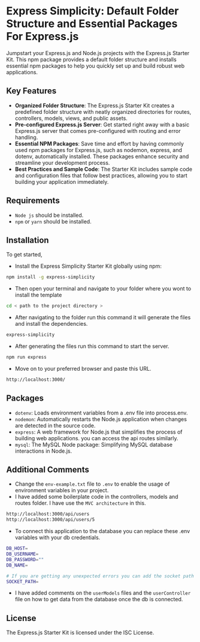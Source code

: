 # Express Simplicity: Default Folder Structure and Essential Packages For Express.js

Jumpstart your Express.js and Node.js projects with the Express.js Starter Kit. This npm package provides a default folder structure and installs essential npm packages to help you quickly set up and build robust web applications.

## Key Features
- **Organized Folder Structure**: The Express.js Starter Kit creates a predefined folder structure with neatly organized directories for routes, controllers, models, views, and public assets.
- **Pre-configured Express.js Server**: Get started right away with a basic Express.js server that comes pre-configured with routing and error handling.
- **Essential NPM Packages**: Save time and effort by having commonly used npm packages for Express.js, such as nodemon, express, and dotenv, automatically installed. These packages enhance security and streamline your development process.
- **Best Practices and Sample Code**: The Starter Kit includes sample code and configuration files that follow best practices, allowing you to start building your application immediately.

## Requirements
* `Node js` should be installed.
* `npm` or `yarn` should be installed.
## Installation

To get started, 

* Install the Express Simplicity Starter Kit globally using npm:

```bash
npm install -g express-simplicity
```

* Then open your terminal and navigate to your folder where you wont to install the template

```bash
cd < path to the project directory >
```

* After navigating to the folder run this command it will generate the files and install the dependencies. 

```bash
express-simplicity
```

* After generating the files run this command to start the server.

```bash
npm run express
```

* Move on to your preferred browser and paste this URL.

```bash
http://localhost:3000/
```

## Packages
* `dotenv`: Loads environment variables from a .env file into process.env.
* `nodemon`: Automatically restarts the Node.js application when changes are detected in the source code.
* `express`: A web framework for Node.js that simplifies the process of building web applications. you can access the api routes similarly.
* `mysql`: The MySQL Node package: Simplifying MySQL database interactions in Node.js.

## Additional Comments
* Change the `env-example.txt` file to `.env` to enable the usage of environment variables in your project.
* I have added some boilerplate code in the controllers, models and routes folder. I have use the `MVC architecture` in this.

```bash
http://localhost:3000/api/users
http://localhost:3000/api/users/5
```
* To connect this application to the database you can replace these .env variables with your db credentials.

```bash
DB_HOST=
DB_USERNAME=
DB_PASSWORD=""
DB_NAME=

# If you are getting any unexpected errors you can add the socket path to
SOCKET_PATH=
```
* I have added comments on the `userModels` files and the `userController` file on how to get data from the database once the db is connected.

## License
The Express.js Starter Kit is licensed under the ISC License.